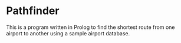 Pathfinder
====
This is a program written in Prolog to find the shortest route from one airport to another using a sample airport database.
